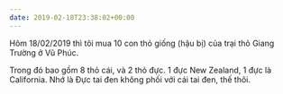 ```yaml
---
date: 2019-02-18T23:38:02+00:00
---
```

Hôm 18/02/2019 thì tôi mua 10 con thỏ giống (hậu bị) của trại thỏ Giang Trường ở Vũ Phúc.

Trong đó bao gồm 8 thỏ cái, và 2 thỏ đực. 1 đực New Zealand, 1 đực là California. Nhớ là Đực tai đen không phối với cái tai đen, thế thôi.
